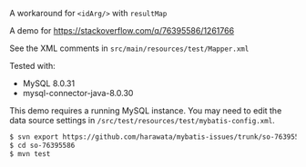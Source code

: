 A workaround for `<idArg/>` with `resultMap`

A demo for https://stackoverflow.com/q/76395586/1261766

See the XML comments in `src/main/resources/test/Mapper.xml`

Tested with:

- MySQL 8.0.31
- mysql-connector-java-8.0.30

This demo requires a running MySQL instance.
You may need to edit the data source settings in `/src/test/resources/test/mybatis-config.xml`.


```sh
$ svn export https://github.com/harawata/mybatis-issues/trunk/so-76395586
$ cd so-76395586
$ mvn test
```

